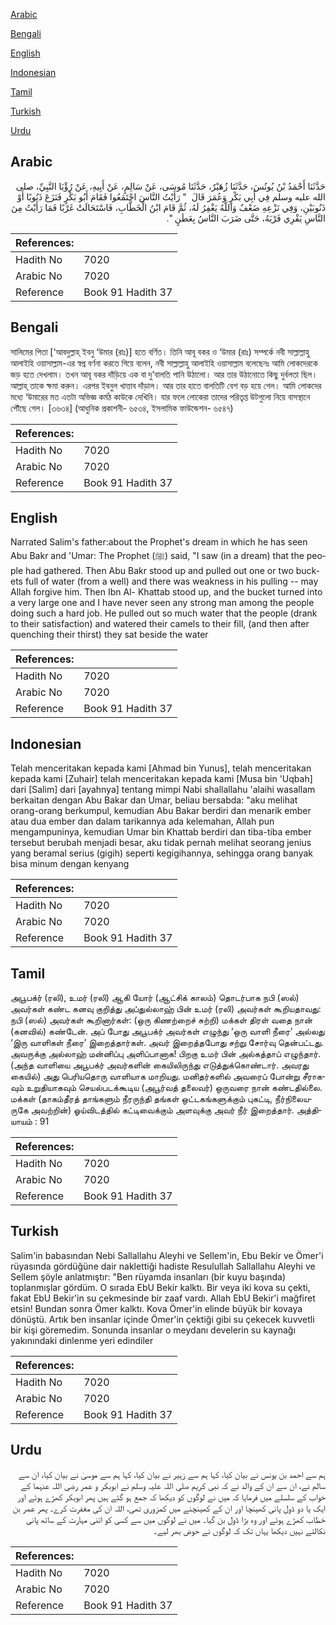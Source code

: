 [Arabic](#arabic)

[Bengali](#bengali)

[English](#english)

[Indonesian](#indonesian)

[Tamil](#tamil)

[Turkish](#turkish)

[Urdu](#urdu)

## Arabic


<div dir="rtl" lang="ar" style={{fontSize:'larger',backgroundColor:'#f8f9fa',padding:20}}>
حَدَّثَنَا أَحْمَدُ بْنُ يُونُسَ، حَدَّثَنَا زُهَيْرٌ، حَدَّثَنَا مُوسَى، عَنْ سَالِمٍ، عَنْ أَبِيهِ، عَنْ رُؤْيَا النَّبِيِّ، صلى الله عليه وسلم فِي أَبِي بَكْرٍ وَعُمَرَ قَالَ ‏ "‏ رَأَيْتُ النَّاسَ اجْتَمَعُوا فَقَامَ أَبُو بَكْرٍ فَنَزَعَ ذَنُوبًا أَوْ ذَنُوبَيْنِ، وَفِي نَزْعِهِ ضَعْفٌ وَاللَّهُ يَغْفِرُ لَهُ، ثُمَّ قَامَ ابْنُ الْخَطَّابِ، فَاسْتَحَالَتْ غَرْبًا فَمَا رَأَيْتُ مِنَ النَّاسِ يَفْرِي فَرْيَهُ، حَتَّى ضَرَبَ النَّاسُ بِعَطَنٍ ‏"‏‏.‏
</div>
<div style={{backgroundColor:'#f8f9fa',padding:20, marginBottom: 10}}><table> <thead> <tr> <th>References:</th> <th></th> </tr> </thead> <tbody><tr><td>Hadith No</td><td>7020</td></tr><tr><td>Arabic No</td><td>7020</td></tr><tr><td>Reference</td><td>Book 91 Hadith 37</td></tr></tbody></table></div>

## Bengali


<div dir="ltr" lang="bn" style={{fontSize:'larger',backgroundColor:'#f8f9fa',padding:20}}>
সালিমের পিতা [‘আবদুল্লাহ্ ইবনু ‘উমার (রাঃ)] হতে বর্ণিত। তিনি আবূ বকর ও ‘উমার (রাঃ) সম্পর্কে নবী সাল্লাল্লাহু আলাইহি ওয়াসাল্লাম-এর স্বপ্ন বর্ণনা করতে গিয়ে বলেন, নবী সাল্লাল্লাহু আলাইহি ওয়াসাল্লাম বলেছেনঃ আমি লোকদেরকে জড় হতে দেখলাম। তখন আবূ বকর দাঁড়িয়ে এক বা দু’বালতি পানি উঠালো। আর তার উঠানোতে কিছু দুর্বলতা ছিল। আল্লাহ্ তাকে ক্ষমা করুন। এরপর ইবনুল খাত্তাব দাঁড়াল। আর তার হাতে বালতিটি বেশ বড় হয়ে গেল। আমি লোকদের মধ্যে ‘উমারের মত এতটা অভিজ্ঞ কর্মঠ কাউকে দেখিনি। যার ফলে লোকেরা তাদের পরিতৃপ্ত উটগুলো নিয়ে বাসস্থানে পৌঁছে গেল। [৩৬৩৪] (আধুনিক প্রকাশনী- ৬৫৩৪, ইসলামিক ফাউন্ডেশন- ৬৫৪৭)
</div>
<div style={{backgroundColor:'#f8f9fa',padding:20, marginBottom: 10}}><table> <thead> <tr> <th>References:</th> <th></th> </tr> </thead> <tbody><tr><td>Hadith No</td><td>7020</td></tr><tr><td>Arabic No</td><td>7020</td></tr><tr><td>Reference</td><td>Book 91 Hadith 37</td></tr></tbody></table></div>

## English


<div dir="ltr" lang="en" style={{fontSize:'larger',backgroundColor:'#f8f9fa',padding:20}}>
Narrated Salim's father:about the Prophet's dream in which he has seen Abu Bakr and 'Umar: The Prophet (ﷺ) said, "I saw (in a dream) that the people had gathered. Then Abu Bakr stood up and pulled out one or two buckets full of water (from a well) and there was weakness in his pulling -- may Allah forgive him. Then Ibn Al- Khattab stood up, and the bucket turned into a very large one and I have never seen any strong man among the people doing such a hard job. He pulled out so much water that the people (drank to their satisfaction) and watered their camels to their fill, (and then after quenching their thirst) they sat beside the water
</div>
<div style={{backgroundColor:'#f8f9fa',padding:20, marginBottom: 10}}><table> <thead> <tr> <th>References:</th> <th></th> </tr> </thead> <tbody><tr><td>Hadith No</td><td>7020</td></tr><tr><td>Arabic No</td><td>7020</td></tr><tr><td>Reference</td><td>Book 91 Hadith 37</td></tr></tbody></table></div>

## Indonesian


<div dir="ltr" lang="id" style={{fontSize:'larger',backgroundColor:'#f8f9fa',padding:20}}>
Telah menceritakan kepada kami [Ahmad bin Yunus], telah menceritakan kepada kami [Zuhair] telah menceritakan kepada kami [Musa bin 'Uqbah] dari [Salim] dari [ayahnya] tentang mimpi Nabi shallallahu 'alaihi wasallam berkaitan dengan Abu Bakar dan Umar, beliau bersabda: "aku melihat orang-orang berkumpul, kemudian Abu Bakar berdiri dan menarik ember atau dua ember dan dalam tarikannya ada kelemahan, Allah pun mengampuninya, kemudian Umar bin Khattab berdiri dan tiba-tiba ember tersebut berubah menjadi besar, aku tidak pernah melihat seorang jenius yang beramal serius (gigih) seperti kegigihannya, sehingga orang banyak bisa minum dengan kenyang
</div>
<div style={{backgroundColor:'#f8f9fa',padding:20, marginBottom: 10}}><table> <thead> <tr> <th>References:</th> <th></th> </tr> </thead> <tbody><tr><td>Hadith No</td><td>7020</td></tr><tr><td>Arabic No</td><td>7020</td></tr><tr><td>Reference</td><td>Book 91 Hadith 37</td></tr></tbody></table></div>

## Tamil


<div dir="ltr" lang="ta" style={{fontSize:'larger',backgroundColor:'#f8f9fa',padding:20}}>
அபூபக்ர் (ரலி), உமர் (ரலி) ஆகி யோர் (ஆட்சிக் காலம்) தொடர்பாக நபி (ஸல்) அவர்கள் கண்ட கனவு குறித்து அப்துல்லாஹ் பின் உமர் (ரலி) அவர்கள் கூறியதாவது: நபி (ஸல்) அவர்கள் கூறினார்கள்: (ஒரு கிணற்றைச் சுற்றி) மக்கள் திரள் வதை நான் (கனவில்) கண்டேன். அப் போது அபூபக்ர் அவர்கள் எழுந்து ‘ஒரு வாளி நீரை’ அல்லது ‘இரு வாளிகள் நீரை’ இறைத்தார்கள். அவர் இறைத்தபோது சற்று சோர்வு தென்பட்டது. அவருக்கு அல்லாஹ் மன்னிப்பு அளிப்பானாக! பிறகு உமர் பின் அல்கத்தாப் எழுந்தார். (அந்த வாளியை அபூபக்ர் அவர்களின் கையிலிருந்து எடுத்துக்கொண்டார். அவரது கையில்) அது பெரியதொரு வாளியாக மாறியது. மனிதர்களில் அவரைப் போன்று சீராகவும் உறுதியாகவும் செயல்படக்கூடிய (அபூர்வத் தலைவர்) ஒருவரை நான் கண்டதில்லை. மக்கள் (தாகம்தீரத் தாங்களும் நீரருந்தி தங்கள் ஒட்டகங்களுக்கும் புகட்டி, நீர்நிலையருகே அவற்றின்) ஓய்விடத்தில் கட்டிவைக்கும் அளவுக்கு அவர் நீர் இறைத்தார். அத்தியாயம் : 91
</div>
<div style={{backgroundColor:'#f8f9fa',padding:20, marginBottom: 10}}><table> <thead> <tr> <th>References:</th> <th></th> </tr> </thead> <tbody><tr><td>Hadith No</td><td>7020</td></tr><tr><td>Arabic No</td><td>7020</td></tr><tr><td>Reference</td><td>Book 91 Hadith 37</td></tr></tbody></table></div>

## Turkish


<div dir="ltr" lang="tr" style={{fontSize:'larger',backgroundColor:'#f8f9fa',padding:20}}>
Salim'in babasından Nebi Sallallahu Aleyhi ve Sellem'in, Ebu Bekir ve Ömer'i rüyasında gördüğüne dair naklettiği hadiste Resulullah Sallallahu Aleyhi ve Sellem şöyle anlatmıştır: "Ben rüyamda insanları (bir kuyu başında) toplanmışlar gördüm. O sırada EbU Bekir kalktı. Bir veya iki kova su çekti, fakat EbU Bekir'in su çekmesinde bir zaaf vardı. Allah EbU Bekir'i mağfiret etsin! Bundan sonra Ömer kalktı. Kova Ömer'in elinde büyük bir kovaya dönüştü. Artık ben insanlar içinde Ömer'in çektiği gibi su çekecek kuvvetli bir kişi göremedim. Sonunda insanlar o meydanı develerin su kaynağı yakınındaki dinlenme yeri edindiler
</div>
<div style={{backgroundColor:'#f8f9fa',padding:20, marginBottom: 10}}><table> <thead> <tr> <th>References:</th> <th></th> </tr> </thead> <tbody><tr><td>Hadith No</td><td>7020</td></tr><tr><td>Arabic No</td><td>7020</td></tr><tr><td>Reference</td><td>Book 91 Hadith 37</td></tr></tbody></table></div>

## Urdu


<div dir="rtl" lang="ur" style={{fontSize:'larger',backgroundColor:'#f8f9fa',padding:20}}>
ہم سے احمد بن یونس نے بیان کیا، کہا ہم سے زہیر نے بیان کیا، کہا ہم سے موسیٰ نے بیان کیا، ان سے سالم نے، ان سے ان کے والد نے کہ نبی کریم صلی اللہ علیہ وسلم نے ابوبکر و عمر رضی اللہ عنہما کے خواب کے سلسلے میں فرمایا کہ میں نے لوگوں کو دیکھا کہ جمع ہو گئے ہیں پھر ابوبکر کھڑے ہوئے اور ایک یا دو ڈول پانی کھینچا اور ان کے کھینچنے میں کمزوری تھی، اللہ ان کی مغفرت کرے۔ پھر عمر بن خطاب کھڑے ہوئے اور وہ بڑا ڈول بن گیا۔ میں نے لوگوں میں سے کسی کو اتنی مہارت کے ساتھ پانی نکالتے نہیں دیکھا یہاں تک کہ لوگوں نے حوض بھر لیے۔
</div>
<div style={{backgroundColor:'#f8f9fa',padding:20, marginBottom: 10}}><table> <thead> <tr> <th>References:</th> <th></th> </tr> </thead> <tbody><tr><td>Hadith No</td><td>7020</td></tr><tr><td>Arabic No</td><td>7020</td></tr><tr><td>Reference</td><td>Book 91 Hadith 37</td></tr></tbody></table></div>